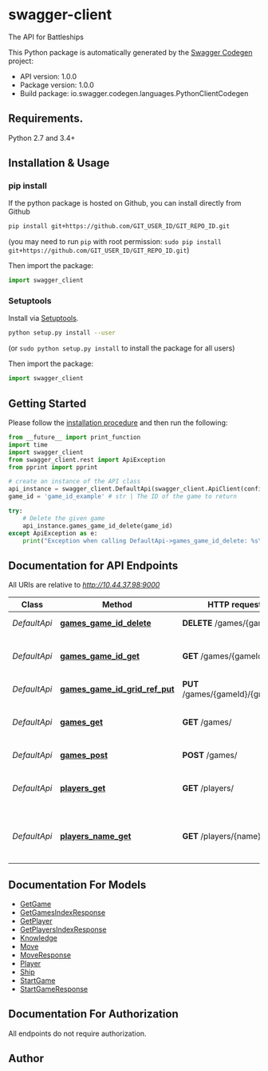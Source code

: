 # swagger-client
The API for Battleships

This Python package is automatically generated by the [Swagger Codegen](https://github.com/swagger-api/swagger-codegen) project:

- API version: 1.0.0
- Package version: 1.0.0
- Build package: io.swagger.codegen.languages.PythonClientCodegen

## Requirements.

Python 2.7 and 3.4+

## Installation & Usage
### pip install

If the python package is hosted on Github, you can install directly from Github

```sh
pip install git+https://github.com/GIT_USER_ID/GIT_REPO_ID.git
```
(you may need to run `pip` with root permission: `sudo pip install git+https://github.com/GIT_USER_ID/GIT_REPO_ID.git`)

Then import the package:
```python
import swagger_client 
```

### Setuptools

Install via [Setuptools](http://pypi.python.org/pypi/setuptools).

```sh
python setup.py install --user
```
(or `sudo python setup.py install` to install the package for all users)

Then import the package:
```python
import swagger_client
```

## Getting Started

Please follow the [installation procedure](#installation--usage) and then run the following:

```python
from __future__ import print_function
import time
import swagger_client
from swagger_client.rest import ApiException
from pprint import pprint

# create an instance of the API class
api_instance = swagger_client.DefaultApi(swagger_client.ApiClient(configuration))
game_id = 'game_id_example' # str | The ID of the game to return

try:
    # Delete the given game
    api_instance.games_game_id_delete(game_id)
except ApiException as e:
    print("Exception when calling DefaultApi->games_game_id_delete: %s\n" % e)

```

## Documentation for API Endpoints

All URIs are relative to *http://10.44.37.98:9000*

Class | Method | HTTP request | Description
------------ | ------------- | ------------- | -------------
*DefaultApi* | [**games_game_id_delete**](docs/DefaultApi.md#games_game_id_delete) | **DELETE** /games/{gameId}/ | Delete the given game
*DefaultApi* | [**games_game_id_get**](docs/DefaultApi.md#games_game_id_get) | **GET** /games/{gameId}/ | Get the current status of a game
*DefaultApi* | [**games_game_id_grid_ref_put**](docs/DefaultApi.md#games_game_id_grid_ref_put) | **PUT** /games/{gameId}/{gridRef}/ | Make a move
*DefaultApi* | [**games_get**](docs/DefaultApi.md#games_get) | **GET** /games/ | Get an index of all known games
*DefaultApi* | [**games_post**](docs/DefaultApi.md#games_post) | **POST** /games/ | Start a new game
*DefaultApi* | [**players_get**](docs/DefaultApi.md#players_get) | **GET** /players/ | Get the list of all known players
*DefaultApi* | [**players_name_get**](docs/DefaultApi.md#players_name_get) | **GET** /players/{name}/ | Get information about a specific player


## Documentation For Models

 - [GetGame](docs/GetGame.md)
 - [GetGamesIndexResponse](docs/GetGamesIndexResponse.md)
 - [GetPlayer](docs/GetPlayer.md)
 - [GetPlayersIndexResponse](docs/GetPlayersIndexResponse.md)
 - [Knowledge](docs/Knowledge.md)
 - [Move](docs/Move.md)
 - [MoveResponse](docs/MoveResponse.md)
 - [Player](docs/Player.md)
 - [Ship](docs/Ship.md)
 - [StartGame](docs/StartGame.md)
 - [StartGameResponse](docs/StartGameResponse.md)


## Documentation For Authorization

 All endpoints do not require authorization.


## Author



